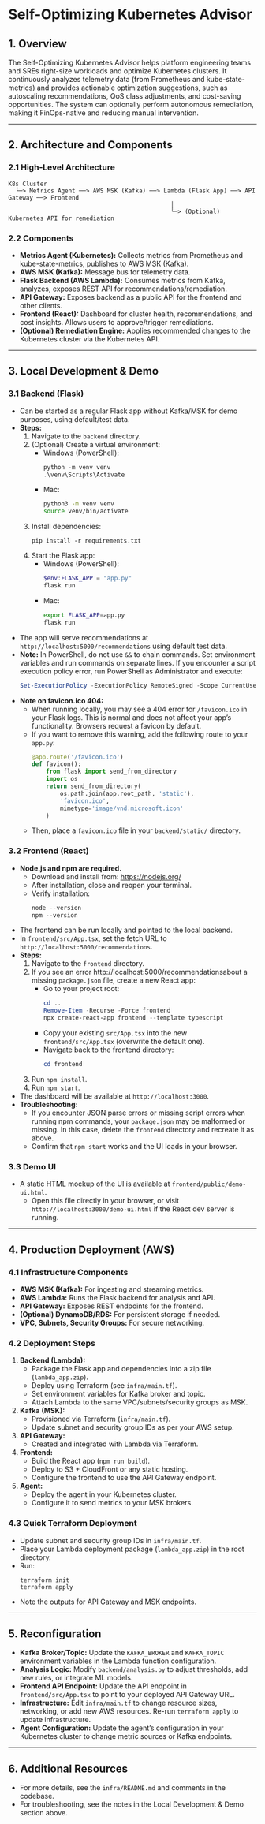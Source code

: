 # Self-Optimizing Kubernetes Advisor

## 1. Overview

The Self-Optimizing Kubernetes Advisor helps platform engineering teams and SREs right-size workloads and optimize Kubernetes clusters. It continuously analyzes telemetry data (from Prometheus and kube-state-metrics) and provides actionable optimization suggestions, such as autoscaling recommendations, QoS class adjustments, and cost-saving opportunities. The system can optionally perform autonomous remediation, making it FinOps-native and reducing manual intervention.

---

## 2. Architecture and Components

### 2.1 High-Level Architecture

```
K8s Cluster
  └─> Metrics Agent ──> AWS MSK (Kafka) ──> Lambda (Flask App) ──> API Gateway ──> Frontend
                                              │
                                              └─> (Optional) Kubernetes API for remediation
```

### 2.2 Components
- **Metrics Agent (Kubernetes):** Collects metrics from Prometheus and kube-state-metrics, publishes to AWS MSK (Kafka).
- **AWS MSK (Kafka):** Message bus for telemetry data.
- **Flask Backend (AWS Lambda):** Consumes metrics from Kafka, analyzes, exposes REST API for recommendations/remediation.
- **API Gateway:** Exposes backend as a public API for the frontend and other clients.
- **Frontend (React):** Dashboard for cluster health, recommendations, and cost insights. Allows users to approve/trigger remediations.
- **(Optional) Remediation Engine:** Applies recommended changes to the Kubernetes cluster via the Kubernetes API.

---

## 3. Local Development & Demo

### 3.1 Backend (Flask)
- Can be started as a regular Flask app without Kafka/MSK for demo purposes, using default/test data.
- **Steps:**
  1. Navigate to the `backend` directory.
  2. (Optional) Create a virtual environment:
     - Windows (PowerShell):
       ```powershell
       python -m venv venv
       .\venv\Scripts\Activate
       ```
     - Mac:
       ```bash
       python3 -m venv venv
       source venv/bin/activate
       ```
  3. Install dependencies:
     ```
     pip install -r requirements.txt
     ```
  4. Start the Flask app:
     - Windows (PowerShell):
       ```powershell
       $env:FLASK_APP = "app.py"
       flask run
       ```
     - Mac:
       ```bash
       export FLASK_APP=app.py
       flask run
       ```
- The app will serve recommendations at `http://localhost:5000/recommendations` using default test data.
- **Note:** In PowerShell, do not use `&&` to chain commands. Set environment variables and run commands on separate lines. If you encounter a script execution policy error, run PowerShell as Administrator and execute:
  ```powershell
  Set-ExecutionPolicy -ExecutionPolicy RemoteSigned -Scope CurrentUser
  ```
- **Note on favicon.ico 404:**
  - When running locally, you may see a 404 error for `/favicon.ico` in your Flask logs. This is normal and does not affect your app’s functionality. Browsers request a favicon by default.
  - If you want to remove this warning, add the following route to your `app.py`:
    ```python
    @app.route('/favicon.ico')
    def favicon():
        from flask import send_from_directory
        import os
        return send_from_directory(
            os.path.join(app.root_path, 'static'),
            'favicon.ico',
            mimetype='image/vnd.microsoft.icon'
        )
    ```
  - Then, place a `favicon.ico` file in your `backend/static/` directory.

### 3.2 Frontend (React)
- **Node.js and npm are required.**
  - Download and install from: https://nodejs.org/
  - After installation, close and reopen your terminal.
  - Verify installation:
    ```powershell
    node --version
    npm --version
    ```
- The frontend can be run locally and pointed to the local backend.
- In `frontend/src/App.tsx`, set the fetch URL to `http://localhost:5000/recommendations`.
- **Steps:**
  1. Navigate to the `frontend` directory.
  2. If you see an error http://localhost:5000/recommendationsabout a missing `package.json` file, create a new React app:
     - Go to your project root:
       ```powershell
       cd ..
       Remove-Item -Recurse -Force frontend
       npx create-react-app frontend --template typescript
       ```
     - Copy your existing `src/App.tsx` into the new `frontend/src/App.tsx` (overwrite the default one).
     - Navigate back to the frontend directory:
       ```powershell
       cd frontend
       ```
  3. Run `npm install`.
  4. Run `npm start`.
- The dashboard will be available at `http://localhost:3000`.
- **Troubleshooting:**
  - If you encounter JSON parse errors or missing script errors when running npm commands, your `package.json` may be malformed or missing. In this case, delete the `frontend` directory and recreate it as above.
  - Confirm that `npm start` works and the UI loads in your browser.

### 3.3 Demo UI
- A static HTML mockup of the UI is available at `frontend/public/demo-ui.html`.
  - Open this file directly in your browser, or visit `http://localhost:3000/demo-ui.html` if the React dev server is running.

---

## 4. Production Deployment (AWS)

### 4.1 Infrastructure Components
- **AWS MSK (Kafka):** For ingesting and streaming metrics.
- **AWS Lambda:** Runs the Flask backend for analysis and API.
- **API Gateway:** Exposes REST endpoints for the frontend.
- **(Optional) DynamoDB/RDS:** For persistent storage if needed.
- **VPC, Subnets, Security Groups:** For secure networking.

### 4.2 Deployment Steps
1. **Backend (Lambda):**
   - Package the Flask app and dependencies into a zip file (`lambda_app.zip`).
   - Deploy using Terraform (see `infra/main.tf`).
   - Set environment variables for Kafka broker and topic.
   - Attach Lambda to the same VPC/subnets/security groups as MSK.
2. **Kafka (MSK):**
   - Provisioned via Terraform (`infra/main.tf`).
   - Update subnet and security group IDs as per your AWS setup.
3. **API Gateway:**
   - Created and integrated with Lambda via Terraform.
4. **Frontend:**
   - Build the React app (`npm run build`).
   - Deploy to S3 + CloudFront or any static hosting.
   - Configure the frontend to use the API Gateway endpoint.
5. **Agent:**
   - Deploy the agent in your Kubernetes cluster.
   - Configure it to send metrics to your MSK brokers.

### 4.3 Quick Terraform Deployment
- Update subnet and security group IDs in `infra/main.tf`.
- Place your Lambda deployment package (`lambda_app.zip`) in the root directory.
- Run:
  ```
  terraform init
  terraform apply
  ```
- Note the outputs for API Gateway and MSK endpoints.

---

## 5. Reconfiguration

- **Kafka Broker/Topic:** Update the `KAFKA_BROKER` and `KAFKA_TOPIC` environment variables in the Lambda function configuration.
- **Analysis Logic:** Modify `backend/analysis.py` to adjust thresholds, add new rules, or integrate ML models.
- **Frontend API Endpoint:** Update the API endpoint in `frontend/src/App.tsx` to point to your deployed API Gateway URL.
- **Infrastructure:** Edit `infra/main.tf` to change resource sizes, networking, or add new AWS resources. Re-run `terraform apply` to update infrastructure.
- **Agent Configuration:** Update the agent’s configuration in your Kubernetes cluster to change metric sources or Kafka endpoints.

---

## 6. Additional Resources
- For more details, see the `infra/README.md` and comments in the codebase.
- For troubleshooting, see the notes in the Local Development & Demo section above.